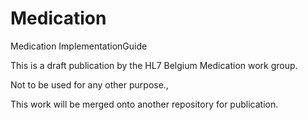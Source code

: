 # Medication
Medication ImplementationGuide

This is a draft publication by the HL7 Belgium Medication work group. 

Not to be used for any other purpose.,

This work will be merged onto another repository for publication.